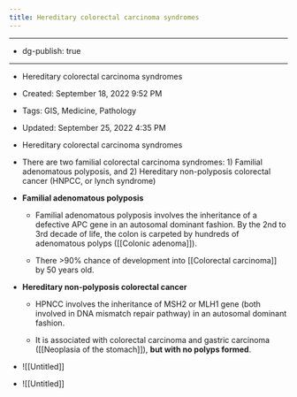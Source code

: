 ```yaml
---
title: Hereditary colorectal carcinoma syndromes
---
```


- --

- dg-publish: true

- --

- Hereditary colorectal carcinoma syndromes

- Created: September 18, 2022 9:52 PM

- Tags: GIS, Medicine, Pathology

- Updated: September 25, 2022 4:35 PM

- Hereditary colorectal carcinoma syndromes

- There are two familial colorectal carcinoma syndromes: 1) Familial adenomatous polyposis, and 2) Hereditary non-polyposis colorectal cancer (HNPCC, or lynch syndrome)

- **Familial adenomatous polyposis**
	 - Familial adenomatous polyposis involves the inheritance of a defective APC gene in an autosomal dominant fashion. By the 2nd to 3rd decade of life, the colon is carpeted by hundreds of adenomatous polyps ([[Colonic adenoma]]).

	 - There >90% chance of development into [[Colorectal carcinoma]] by 50 years old.

- **Hereditary non-polyposis colorectal cancer**
	 - HPNCC involves the inheritance of MSH2 or MLH1 gene (both involved in DNA mismatch repair pathway) in an autosomal dominant fashion.

	 - It is associated with colorectal carcinoma and gastric carcinoma ([[Neoplasia of the stomach]]), **but with no polyps formed**.

- ![[Untitled]]

- ![[Untitled]]
